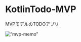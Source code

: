 # KotlinTodo-MVP
MVPモデルのTODOアプリ

<img alt=”mvp-memo” src=”https://user-images.githubusercontent.com/44109042/47373181-40c23a80-d726-11e8-9297-9ed263766bd4.png” />


